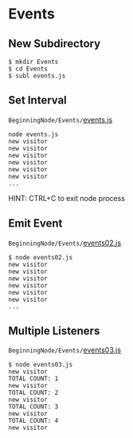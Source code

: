 # Events

New Subdirectory
----------------

```
$ mkdir Events
$ cd Events
$ subl events.js
```

Set Interval
------------

`BeginningNode/Events/`[events.js](BeginningNode/Events/events.js)

```
node events.js
new visitor
new visitor
new visitor
new visitor
new visitor
new visitor
...
```

HINT: CTRL+C to exit node process

Emit Event
----------

`BeginningNode/Events/`[events02.js](BeginningNode/Events/events02.js)

```
$ node events02.js
new visitor
new visitor
new visitor
new visitor
new visitor
new visitor
...
```

Multiple Listeners
------------------

`BeginningNode/Events/`[events03.js](BeginningNode/Events/events03.js)

```
$ node events03.js
new visitor
TOTAL COUNT: 1
new visitor
TOTAL COUNT: 2
new visitor
TOTAL COUNT: 3
new visitor
TOTAL COUNT: 4
new visitor
```

